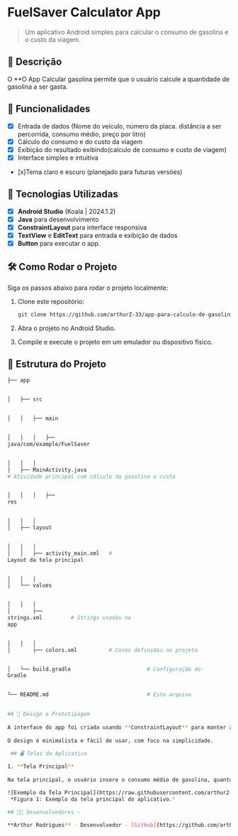 # **FuelSaver Calculator App**

> Um aplicativo Android simples para calcular o consumo de gasolina e o custo da viagem.

## 📱 Descrição

O **O App Calcular gasolina permite que o usuário calcule a quantidade de gasolina a ser gasta.

## 🔧 Funcionalidades

- [x] Entrada de dados (Nome do veículo, número da placa. distância a ser percorrida, consumo médio, preço por litro)
- [x] Cálculo do consumo e do custo da viagem
- [x] Exibição do resultado exibindo(calculo de consumo e custo de viagem)
- [x] Interface simples e intuitiva
- [x]Tema claro e escuro (planejado para futuras versões)

## 🚀 Tecnologias Utilizadas

- [x] **Android Studio** (Koala | 2024.1.2)
- [x] **Java** para desenvolvimento
- [x] **ConstraintLayout** para interface responsiva
- [x] **TextView** e **EditText** para entrada e exibição de dados
- [x] **Button**   para executar o app.

## 🛠️ Como Rodar o Projeto

Siga os passos abaixo para rodar o projeto localmente:

1. Clone este repositório:

    ```bash
    git clone https://github.com/arthurZ-33/app-para-calculo-de-gasolina/tree/main

    ```

2. Abra o projeto no Android Studio.
3. Compile e execute o projeto em um emulador ou dispositivo físico.

## 📂 Estrutura do Projeto

```bash
├── app


│   ├── src


│   │   ├── main


│   │   │   ├──
java/com/example/FuelSaver


│   │   │  
│   ├── MainActivity.java      
# Atividade principal com cálculo da gasolina e custo


│   │   │   ├──
res


│   │   │  
│   ├── layout


│   │   │  
│   │   ├── activity_main.xml   #
Layout da tela principal


│   │   │  
│   └── values


│   │   │  
│       ├──
strings.xml         # Strings usadas no
app


│   │   │  
│       ├── colors.xml          # Cores definidas no projeto


│   └── build.gradle                        # Configuração do
Gradle


└── README.md                               # Este arquivo

 
## 🎨 Design e Prototipagem
 
A interface do app foi criada usando **ConstraintLayout** para manter a responsividade em diferentes tamanhos de tela.
 
O design é minimalista e fácil de usar, com foco na simplicidade.
 
 ## 🖥️ Telas do Aplicativo

1. **Tela Principal**
 
Na tela principal, o usuário insere o consumo médio de gasolina, quantos km serão rodados e o preço da gasolina, o app calcula e exibe o consumo de gasolina e gasto pela viagem.

![Exemplo da Tela Principal](https://raw.githubusercontent.com/arthur2-33/FuelSaver-Mobile/main/imgs/c1.png)
 *Figura 1: Exemplo da tela principal do aplicativo.*
 
## 👨‍💻 Desenvolvedores –

**Arthur Rodrigues** - Desenvolvedor - [GitHub](https://github.com/arthurZ-33)
